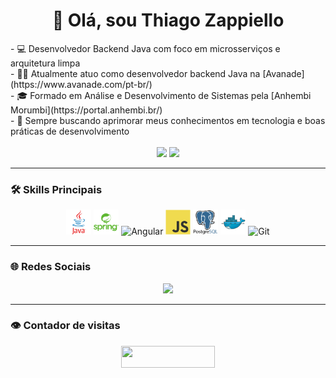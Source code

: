 <div align="center">
  <h1>👋 Olá, sou Thiago Zappiello</h1>
</div>

<div> 
  - 💻 Desenvolvedor Backend Java com foco em microsserviços e arquitetura limpa<br>
  - 👨‍💼 Atualmente atuo como desenvolvedor backend Java na [Avanade](https://www.avanade.com/pt-br/) <br>
  - 🎓 Formado em Análise e Desenvolvimento de Sistemas pela [Anhembi Morumbi](https://portal.anhembi.br/) <br>
  - 📘 Sempre buscando aprimorar meus conhecimentos em tecnologia e boas práticas de desenvolvimento
</div>

<br>

<div align="center">
  <img height="150em" src="https://github-readme-stats.vercel.app/api/top-langs/?username=TZappiello&layout=compact&langs_count=7&theme=tokyonight"/>
  <img height="150em" src="http://github-readme-streak-stats.herokuapp.com?user=TZappiello&theme=tokyonight&date_format=j%20M%5B%20Y%5D"/>
</div>

---

### 🛠️ Skills Principais

<div align="center">
  <img src="https://raw.githubusercontent.com/devicons/devicon/master/icons/java/java-original-wordmark.svg" alt="Java" width="40" height="40"/>
  <img src="https://raw.githubusercontent.com/devicons/devicon/master/icons/spring/spring-original-wordmark.svg" alt="Spring" width="40" height="40"/>
  <img src="https://brandslogos.com/wp-content/uploads/images/large/angular-icon-logo.png" alt="Angular" width="40" height="40"/>
  <img src="https://raw.githubusercontent.com/devicons/devicon/master/icons/javascript/javascript-original.svg" alt="JavaScript" width="40" height="40"/>
  <img src="https://raw.githubusercontent.com/devicons/devicon/master/icons/postgresql/postgresql-original-wordmark.svg" alt="PostgreSQL" width="40" height="40"/>
  <img src="https://raw.githubusercontent.com/devicons/devicon/master/icons/docker/docker-original.svg" alt="Docker" width="40" height="40"/>
  <img src="https://www.vectorlogo.zone/logos/git-scm/git-scm-icon.svg" alt="Git" width="40" height="40"/>
</div>

---

### 🌐 Redes Sociais

<div align="center">
  <a href="https://www.linkedin.com/in/thiago-zappiello/" target="_blank">
    <img src="https://img.shields.io/badge/-LinkedIn-%230077B5?style=for-the-badge&logo=linkedin&logoColor=white">
  </a>
</div>

---

### 👁️ Contador de visitas

<div align="center">
  <img src="https://profile-counter.glitch.me/TZappiello/count.svg" width="150" height="35"/>
</div>
